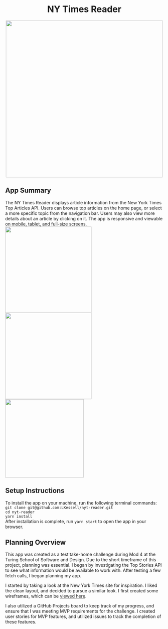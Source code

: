 <h1 align="center">NY Times Reader</h1>
<p align="center">
  <img src="https://user-images.githubusercontent.com/77205456/134421898-1be9b64b-ffd4-4e8d-baf9-7191fab691e1.gif" height="500">
</p>

## App Summary
The NY Times Reader displays article information from the New York Times Top Articles API. Users can browse top articles on the home page, or select a more specific topic from the navigation bar. Users may also view more details about an article by clicking on it. The app is responsive and viewable on mobile, tablet, and full-size screens.  
<img src="https://user-images.githubusercontent.com/77205456/134421119-88ed24e3-f91e-47b3-a79d-42ee7746e09f.png" height="275">
<img src="https://user-images.githubusercontent.com/77205456/134421240-ee287385-385d-4709-bb8d-95c45269959f.png" height="275">
<img src="https://user-images.githubusercontent.com/77205456/134421327-5f2d338f-08d5-40a9-a42d-54eceaff263f.png" height="250">

## Setup Instructions
To install the app on your machine, run the following terminal commands:  
`git clone git@github.com:LKessell/nyt-reader.git`  
`cd nyt-reader`  
`yarn install`  
After installation is complete, run `yarn start` to open the app in your browser.

## Planning Overview
This app was created as a test take-home challenge during Mod 4 at the Turing School of Software and Design. Due to the short timeframe of this project, planning was essential. I began by investigating the Top Stories API to see what information would be available to work with. After testing a few fetch calls, I began planning my app.

I started by taking a look at the New York Times site for inspiration. I liked the clean layout, and decided to pursue a similar look. I first created some wireframes, which can be [viewed here](https://lkessell.invisionapp.com/freehand/NY-Times-Reader-tr6arI385).  

I also utilized a GitHub Projects board to keep track of my progress, and ensure that I was meeting MVP requirements for the challenge. I created user stories for MVP features, and utilized issues to track the completion of these features.
